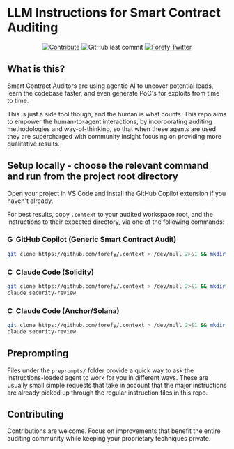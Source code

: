 # LLM Instructions for Smart Contract Auditing

<p align="center">
<a href="https://github.com/forefy/.context/edit/main/copilot-instructions.md"><img alt="Contribute" title="Contribute to copilot-instructions.md" src="https://img.shields.io/badge/Contribute-copilot--instructions.md-blue?logo=github"></a>
<img alt="GitHub last commit" title="GitHub last commit" src="https://img.shields.io/github/last-commit/forefy/.context">
<a href="https://twitter.com/forefy"><img alt="Forefy Twitter" title="Forefy Twitter" src="https://img.shields.io/twitter/follow/forefy.svg?logo=twitter"></a>

</p>

## What is this?

Smart Contract Auditors are using agentic AI to uncover potential leads, learn the codebase faster, and even generate PoC's for exploits from time to time.

This is just a side tool though, and the human is what counts. This repo aims to empower the human-to-agent interactions, by incorporating auditing methodologies and way-of-thinking, so that when these agents are used they are supercharged with community insight focusing on providing more qualitative results.

## Setup locally - choose the relevant command and run from the project root directory

Open your project in VS Code and install the GitHub Copilot extension if you haven't already.

For best results, copy `.context` to your audited workspace root, and the instructions to their expected directory, via one of the following commands:

### <img src="https://github.githubassets.com/images/modules/site/copilot/copilot.png" width="16" height="16" alt="GitHub Copilot"> GitHub Copilot (Generic Smart Contract Audit)

```bash
git clone https://github.com/forefy/.context > /dev/null 2>&1 && mkdir -p .github/ && cp .context/copilot-instructions-smart-contracts-generic.md .github/copilot-instructions.md && echo "\\n [ .context ] Custom copilot instructions copied to workspace."
```

### <img src="https://claude.ai/favicon.ico" width="16" height="16" alt="Claude"> Claude Code (Solidity)

```bash
git clone https://github.com/forefy/.context > /dev/null 2>&1 && mkdir -p .claude/commands/ && cp ../.context/security-review-solidity.md .claude/commands/security-review.md && echo "\\n [ .context ] Custom Solidity auditing security-review instructions copied to workspace."
claude security-review
```

### <img src="https://claude.ai/favicon.ico" width="16" height="16" alt="Claude"> Claude Code (Anchor/Solana)

```bash
git clone https://github.com/forefy/.context > /dev/null 2>&1 && mkdir -p .claude/commands/ && cp ../.context/security-review-anchor.md .claude/commands/security-review.md && echo "\\n [ .context ] Custom Anchor/Rust auditing security-review instructions copied to workspace."
claude security-review
```

## Preprompting
Files under the `preprompts/` folder provide a quick way to ask the instructions-loaded agent to work for you in different ways. These are usually small simple requests that take in account that the major instructions are already picked up through the regular instruction files in this repo.

## Contributing

Contributions are welcome. Focus on improvements that benefit the entire auditing community while keeping your proprietary techniques private.
